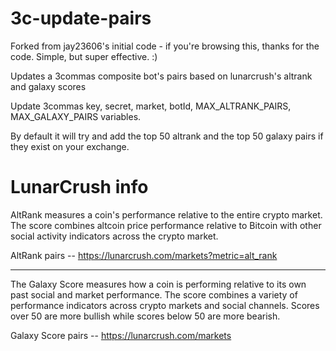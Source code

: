 # 3c-update-pairs
Forked from jay23606's initial code - if you're browsing this, thanks for the code. Simple, but super effective. :)

Updates a 3commas composite bot's pairs based on lunarcrush's altrank and galaxy scores

Update 3commas key, secret, market, botId, MAX_ALTRANK_PAIRS, MAX_GALAXY_PAIRS variables.

By default it will try and add the top 50 altrank and the top 50 galaxy pairs if they exist on your exchange.

# LunarCrush info

AltRank measures a coin's performance relative to the entire crypto market. The score combines altcoin price performance relative to Bitcoin with other social activity indicators across the crypto market.

AltRank pairs -- https://lunarcrush.com/markets?metric=alt_rank

---

The Galaxy Score measures how a coin is performing relative to its own past social and market performance. The score combines a variety of performance indicators across crypto markets and social channels. Scores over 50 are more bullish while scores below 50 are more bearish.

Galaxy Score pairs -- https://lunarcrush.com/markets